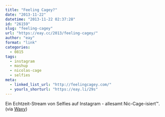 ```yaml
---
title: "Feeling Cagey?"
date: "2013-11-22"
datetime: "2013-11-22 02:37:28"
id: "26159"
slug: "feeling-cagey"
url: "https://eay.cc/2013/feeling-cagey/"
author: "eay"
format: "link"
categories:
  - 0815
tags:
  - instagram
  - mashup
  - nicolas-cage
  - selfies
meta:
  - linked_list_url: "http://feelingcagey.com/"
  - yourls_shorturl: "https://eay.li/29s"
---
```


Ein Echtzeit-Stream von Selfies auf Instagram - allesamt Nic-Cage-isiert™. (via [Waxy](http://waxy.org/links/))
